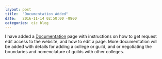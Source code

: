 ```yaml
---
layout: post
title:  "Documentation Added"
date:   2016-11-14 02:50:00 -0800
categories: cic blog
---
```

I have added a [Documentation]({{site.url}}/documentation/) page with instructions on how to get request edit access to the website, and how to edit a page. More documentation will be added with details for adding a college or guild, and or negotiating the boundaries and nomenclature of guilds with other colleges.
